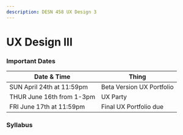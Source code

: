```yaml
---
description: DESN 458 UX Design 3
---
```


# UX Design III

### Important Dates

| Date & Time               | Thing                     |
| ------------------------- | ------------------------- |
| SUN April 24th at 11:59pm | Beta Version UX Portfolio |
| THUR June 16th from 1-3pm | UX Party                  |
| FRI June 17th at 11:59pm  | Final UX Portfolio due    |

### Syllabus

